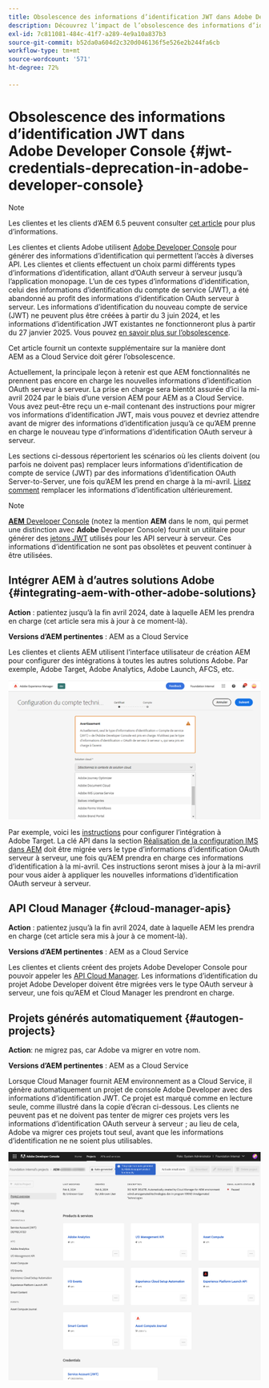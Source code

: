 ```yaml
---
title: Obsolescence des informations d’identification JWT dans Adobe Developer Console
description: Découvrez l’impact de l’obsolescence des informations d’identification JWT dans la console Adobe Developer sur AEM.
exl-id: 7c811081-484c-41f7-a289-4e9a10a837b3
source-git-commit: b52da0a604d2c320d046136f5e526e2b244fa6cb
workflow-type: tm+mt
source-wordcount: '571'
ht-degree: 72%

---
```


# Obsolescence des informations d’identification JWT dans Adobe Developer Console {#jwt-credentials-deprecation-in-adobe-developer-console}

>[!NOTE]
>
>Les clientes et les clients d’AEM 6.5 peuvent consulter [cet article](https://experienceleague.adobe.com/fr/docs/experience-manager-65/content/security/jwt-credentials-deprecation-in-adobe-developer-console) pour plus d’informations.

Les clientes et clients Adobe utilisent [Adobe Developer Console](https://developer.adobe.com/console) pour générer des informations d’identification qui permettent l’accès à diverses API. Les clientes et clients effectuent un choix parmi différents types d’informations d’identification, allant d’OAuth serveur à serveur jusqu’à l’application monopage. L’un de ces types d’informations d’identification, celui des informations d’identification du compte de service (JWT), a été abandonné au profit des informations d’identification OAuth serveur à serveur. Les informations d’identification du nouveau compte de service (JWT) ne peuvent plus être créées à partir du 3 juin 2024, et les informations d’identification JWT existantes ne fonctionneront plus à partir du 27 janvier 2025. Vous pouvez [en savoir plus sur l’obsolescence](https://developer.adobe.com/developer-console/docs/guides/authentication/ServerToServerAuthentication/migration/).

Cet article fournit un contexte supplémentaire sur la manière dont AEM as a Cloud Service doit gérer l’obsolescence.

Actuellement, la principale leçon à retenir est que AEM fonctionnalités ne prennent pas encore en charge les nouvelles informations d’identification OAuth serveur à serveur. La prise en charge sera bientôt assurée d’ici la mi-avril 2024 par le biais d’une version AEM pour AEM as a Cloud Service. Vous avez peut-être reçu un e-mail contenant des instructions pour migrer vos informations d’identification JWT, mais vous pouvez et devriez attendre avant de migrer des informations d’identification jusqu’à ce qu’AEM prenne en charge le nouveau type d’informations d’identification OAuth serveur à serveur.

Les sections ci-dessous répertorient les scénarios où les clients doivent (ou parfois ne doivent pas) remplacer leurs informations d’identification de compte de service (JWT) par des informations d’identification OAuth Server-to-Server, une fois qu’AEM les prend en charge à la mi-avril. [Lisez comment](https://developer.adobe.com/developer-console/docs/guides/authentication/ServerToServerAuthentication/migration/#migration-overview) remplacer les informations d’identification ultérieurement.

>[!NOTE]
>
>[**AEM** Developer Console](/help/implementing/developing/introduction/development-guidelines.md#crxde-lite-and-developer-console) (notez la mention **AEM** dans le nom, qui permet une distinction avec **Adobe** Developer Console) fournit un utilitaire pour générer des [jetons JWT](/help/implementing/developing/introduction/generating-access-tokens-for-server-side-apis.md) utilisés pour les API serveur à serveur. Ces informations d’identification ne sont pas obsolètes et peuvent continuer à être utilisées.


## Intégrer AEM à d’autres solutions Adobe {#integrating-aem-with-other-adobe-solutions}

**Action** : patientez jusqu’à la fin avril 2024, date à laquelle AEM les prendra en charge (cet article sera mis à jour à ce moment-là).

**Versions d’AEM pertinentes** : AEM as a Cloud Service

Les clientes et clients AEM utilisent l’interface utilisateur de création AEM pour configurer des intégrations à toutes les autres solutions Adobe. Par exemple, Adobe Target, Adobe Analytics, Adobe Launch, AFCS, etc.

![Intégrer AEM à d’autres solutions](/help/security/assets/jwt-deprecation.png)

Par exemple, voici les [instructions](https://docs.mktossl.com/docs/experience-manager-cloud-service/content/sites/integrations/integration-adobe-target-ims.html?lang=fr) pour configurer l’intégration à Adobe Target. La clé API dans la section [Réalisation de la configuration IMS dans AEM](https://docs.mktossl.com/docs/experience-manager-cloud-service/content/sites/integrations/integration-adobe-target-ims.html?lang=fr#completing-the-ims-configuration-in-aem) doit être migrée vers le type d’informations d’identification OAuth serveur à serveur, une fois qu’AEM prendra en charge ces informations d’identification à la mi-avril. Ces instructions seront mises à jour à la mi-avril pour vous aider à appliquer les nouvelles informations d’identification OAuth serveur à serveur.

## API Cloud Manager {#cloud-manager-apis}

**Action** : patientez jusqu’à la fin avril 2024, date à laquelle AEM les prendra en charge (cet article sera mis à jour à ce moment-là).

**Versions d’AEM pertinentes** : AEM as a Cloud Service

Les clientes et clients créent des projets Adobe Developer Console pour pouvoir appeler les [API Cloud Manager](https://developer.adobe.com/experience-cloud/cloud-manager/guides/getting-started/create-api-integration/). Les informations d’identification du projet Adobe Developer doivent être migrées vers le type OAuth serveur à serveur, une fois qu’AEM et Cloud Manager les prendront en charge.

## Projets générés automatiquement {#autogen-projects}

**Action**: ne migrez pas, car Adobe va migrer en votre nom.

**Versions d’AEM pertinentes** : AEM as a Cloud Service

Lorsque Cloud Manager fournit AEM environnement as a Cloud Service, il génère automatiquement un projet de console Adobe Developer avec des informations d’identification JWT. Ce projet est marqué comme en lecture seule, comme illustré dans la copie d’écran ci-dessous. Les clients ne peuvent pas et ne doivent pas tenter de migrer ces projets vers les informations d’identification OAuth serveur à serveur ; au lieu de cela, Adobe va migrer ces projets tout seul, avant que les informations d’identification ne ne soient plus utilisables.

![Projets générés automatiquement](/help/security/assets/jwt-deprecation-autogen-projects.png)
